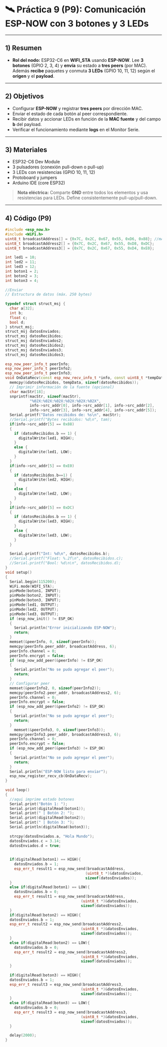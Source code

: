 # 🛰️ Práctica 9 (P9): Comunicación ESP-NOW con 3 botones y 3 LEDs

---

## 1) Resumen
- **Rol del nodo:** ESP32-C6 en **WIFI_STA** usando **ESP-NOW**. Lee **3 botones** (GPIO 2, 3, 4) y **envía** su estado a **tres peers** (por MAC). Además **recibe** paquetes y conmuta **3 LEDs** (GPIO 10, 11, 12) según el **origen** y el **payload**.

---

## 2) Objetivos
- Configurar **ESP-NOW** y registrar **tres peers** por dirección MAC.
- Enviar el estado de cada botón al peer correspondiente.
- Recibir datos y accionar LEDs en función de la **MAC fuente** y del campo **b** del payload.
- Verificar el funcionamiento mediante **logs** en el Monitor Serie.

---

## 3) Materiales
- ESP32-C6 Dev Module  
- 3 pulsadores (conexión pull-down o pull-up)  
- 3 LEDs con resistencias (GPIO 10, 11, 12)  
- Protoboard y jumpers  
- Arduino IDE (core ESP32)

> **Nota eléctrica:** Comparte **GND** entre todos los elementos y usa resistencias para LEDs. Define consistentemente pull-up/pull-down.

---

## 4) Código (P9)

```cpp
#include <esp_now.h>
#include <WiFi.h>
uint8_t broadcastAddress[] = {0x7C, 0x2C, 0x67, 0x55, 0xD6, 0x88}; //mAC ADREES DEL OTRO ESP32
uint8_t broadcastAddress2[] = {0x7C, 0x2C, 0x67, 0x55, 0xD8, 0xDC};
uint8_t broadcastAddress3[] = {0x7C, 0x2C, 0x67, 0x55, 0xD4, 0xE0};
 
int led1 = 10;
int led2 = 11;
int led3 = 12;
int boton1 = 2;
int boton2 = 3;
int boton3 = 4;
 
//Enviar
// Estructura de datos (máx. 250 bytes)
 
typedef struct struct_msj {
  char a[32];
  int b;
  float c;
  bool d;
} struct_msj;
struct_msj datosEnviados;
struct_msj datosRecibidos;
struct_msj datosEnviados2;
struct_msj datosRecibidos2;
struct_msj datosEnviados3;
struct_msj datosRecibidos3;
 
esp_now_peer_info_t peerInfo;
esp_now_peer_info_t peerInfo2;
esp_now_peer_info_t peerInfo3;
void OnDataRecv(const esp_now_recv_info_t *info, const uint8_t *tempData, int tam) {
  memcpy(&datosRecibidos, tempData, sizeof(datosRecibidos));
  // Imprimir información de la fuente (opcional)
  char macStr[18];
  snprintf(macStr, sizeof(macStr),
           "%02X:%02X:%02X:%02X:%02X:%02X",
           info->src_addr[0], info->src_addr[1], info->src_addr[2],
           info->src_addr[3], info->src_addr[4], info->src_addr[5]);
  Serial.printf("Datos recibidos de: %s\n", macStr);
  //Serial.printf("Bytes recibidos: %d\n", tam);
  if(info->src_addr[5] == 0x88)
  {
    if (datosRecibidos.b == 1) {
      digitalWrite(led1, HIGH);
    }
    else {
      digitalWrite(led1, LOW);
    }
  }
  if(info->src_addr[5] == 0xE0)
  {
    if (datosRecibidos.b==1) {
      digitalWrite(led2, HIGH);
    }
    else {
      digitalWrite(led2, LOW);
    }
  }
  if(info->src_addr[5] == 0xDC)
  {
    if (datosRecibidos.b == 1) {
      digitalWrite(led3, HIGH);
    }
    else {
      digitalWrite(led3, LOW);
    }
  }
 
  Serial.printf("Int: %d\n", datosRecibidos.b);
  //Serial.printf("Float: %.2f\n", datosRecibidos.c);
  //Serial.printf("Bool: %d\n\n", datosRecibidos.d);
}
void setup()
{
  Serial.begin(115200);
  WiFi.mode(WIFI_STA);
  pinMode(boton1, INPUT);
  pinMode(boton2, INPUT);
  pinMode(boton3, INPUT);
  pinMode(led1, OUTPUT);
  pinMode(led2, OUTPUT);
  pinMode(led3, OUTPUT);
  if (esp_now_init() != ESP_OK)
  {
    Serial.println("Error inicializando ESP-NOW");
    return;
  }
  memset(&peerInfo, 0, sizeof(peerInfo));
  memcpy(peerInfo.peer_addr, broadcastAddress, 6);
  peerInfo.channel = 0;
  peerInfo.encrypt = false;
  if (esp_now_add_peer(&peerInfo) != ESP_OK)
  {
    Serial.println("No se pudo agregar el peer");
    return;
  }
  // Configurar peer
  memset(&peerInfo2, 0, sizeof(peerInfo2));
  memcpy(peerInfo2.peer_addr, broadcastAddress2, 6);
  peerInfo.channel = 0;
  peerInfo.encrypt = false;
  if (esp_now_add_peer(&peerInfo2) != ESP_OK)
  {
    Serial.println("No se pudo agregar el peer");
    return;
  }
    memset(&peerInfo3, 0, sizeof(peerInfo3));
  memcpy(peerInfo3.peer_addr, broadcastAddress3, 6);
  peerInfo.channel = 0;
  peerInfo.encrypt = false;
  if (esp_now_add_peer(&peerInfo3) != ESP_OK)
  {
    Serial.println("No se pudo agregar el peer");
    return;
  }
  Serial.println("ESP-NOW listo para enviar");
  esp_now_register_recv_cb(OnDataRecv);
}
 
void loop()
{
  //aqui imprime estado botones
  Serial.print("Botón 1: ");
  Serial.print(digitalRead(boton1));
  Serial.print(" | Botón 2: ");
  Serial.print(digitalRead(boton2));
  Serial.print(" | Botón 3: ");
  Serial.println(digitalRead(boton3));
 
  strcpy(datosEnviados.a, "Hola Mundo");
  datosEnviados.c = 3.14;
  datosEnviados.d = true;
 
 
  if(digitalRead(boton1) == HIGH){
    datosEnviados.b = 1;
    esp_err_t result1 = esp_now_send(broadcastAddress,
                                    (uint8_t *)&datosEnviados,
                                    sizeof(datosEnviados));
  }
  else if(digitalRead(boton1) == LOW){
    datosEnviados.b = 0;
    esp_err_t result1 = esp_now_send(broadcastAddress,
                                  (uint8_t *)&datosEnviados,
                                  sizeof(datosEnviados));
  }
  if(digitalRead(boton2) == HIGH){
  datosEnviados.b = 1;
  esp_err_t result2 = esp_now_send(broadcastAddress2,
                                  (uint8_t *)&datosEnviados,
                                  sizeof(datosEnviados));  
  }
  else if(digitalRead(boton2) == LOW){
    datosEnviados.b = 0;
    esp_err_t result2 = esp_now_send(broadcastAddress2,
                                  (uint8_t *)&datosEnviados,
                                  sizeof(datosEnviados));
  }
 
  if(digitalRead(boton3) == HIGH){
  datosEnviados.b = 1;
  esp_err_t result3 = esp_now_send(broadcastAddress3,
                                  (uint8_t *)&datosEnviados,
                                  sizeof(datosEnviados));
  }
  else if(digitalRead(boton3) == LOW){
    datosEnviados.b = 0;
    esp_err_t result3 = esp_now_send(broadcastAddress3,
                                  (uint8_t *)&datosEnviados,
                                  sizeof(datosEnviados));
  }
 
  delay(2000);
}
